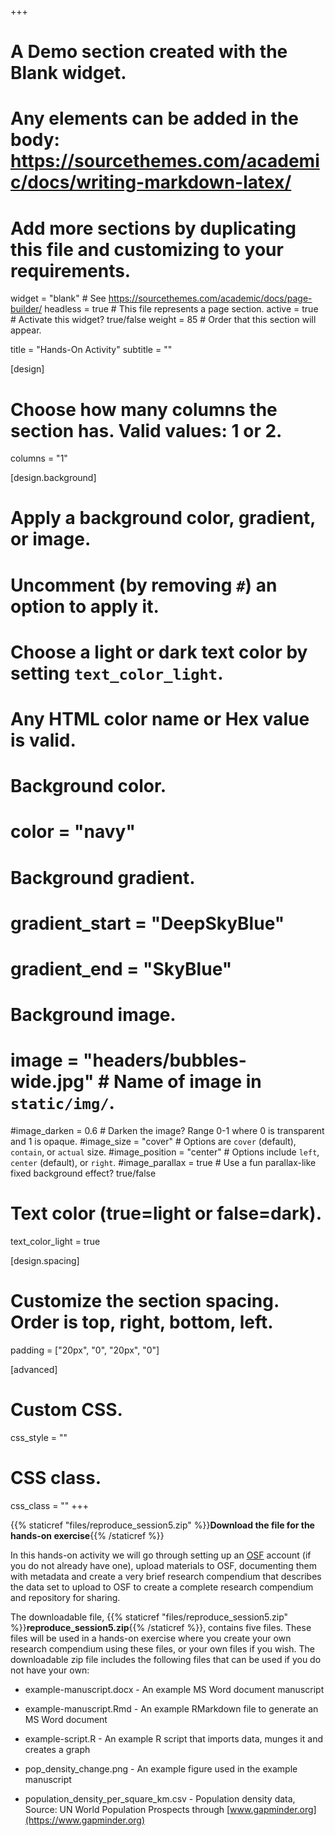 +++
# A Demo section created with the Blank widget.
# Any elements can be added in the body: https://sourcethemes.com/academic/docs/writing-markdown-latex/
# Add more sections by duplicating this file and customizing to your requirements.

widget = "blank"  # See https://sourcethemes.com/academic/docs/page-builder/
headless = true  # This file represents a page section.
active = true  # Activate this widget? true/false
weight = 85  # Order that this section will appear.

title = "Hands-On Activity"
subtitle = ""

[design]
  # Choose how many columns the section has. Valid values: 1 or 2.
  columns = "1"

[design.background]
  # Apply a background color, gradient, or image.
  #   Uncomment (by removing `#`) an option to apply it.
  #   Choose a light or dark text color by setting `text_color_light`.
  #   Any HTML color name or Hex value is valid.

  # Background color.
  # color = "navy"
  
  # Background gradient.
  # gradient_start = "DeepSkyBlue"
  # gradient_end = "SkyBlue"
  
  # Background image.
  # image = "headers/bubbles-wide.jpg"  # Name of image in `static/img/`.
  #image_darken = 0.6  # Darken the image? Range 0-1 where 0 is transparent and 1 is opaque.
  #image_size = "cover"  #  Options are `cover` (default), `contain`, or `actual` size.
  #image_position = "center"  # Options include `left`, `center` (default), or `right`.
  #image_parallax = true  # Use a fun parallax-like fixed background effect? true/false

  # Text color (true=light or false=dark).
  text_color_light = true

[design.spacing]
  # Customize the section spacing. Order is top, right, bottom, left.
  padding = ["20px", "0", "20px", "0"]

[advanced]
 # Custom CSS. 
 css_style = ""
 
 # CSS class.
 css_class = ""
+++

{{% staticref "files/reproduce_session5.zip" %}}**Download the file for the hands-on exercise**{{% /staticref %}}

In this hands-on activity we will go through setting up an [OSF](https://osf.io) account (if you do not already have one), upload materials to OSF, documenting them with metadata and create a very brief research compendium that describes the data set to upload to OSF to create a complete research compendium and repository for sharing.

The downloadable file, {{% staticref "files/reproduce_session5.zip" %}}**reproduce_session5.zip**{{% /staticref %}}, contains five files.
These files will be used in a hands-on exercise where you create your own research compendium using these files, or your own files if you wish.
The downloadable zip file includes the following files that can be used if you do not have your own:

* example-manuscript.docx - An example MS Word document manuscript

* example-manuscript.Rmd - An example RMarkdown file to generate an MS Word document

* example-script.R - An example R script that imports data, munges it and creates a graph

* pop_density_change.png - An example figure used in the example manuscript

* population_density_per_square_km.csv - Population density data, Source: UN World Population Prospects through [www.gapminder.org](https://www.gapminder.org)
